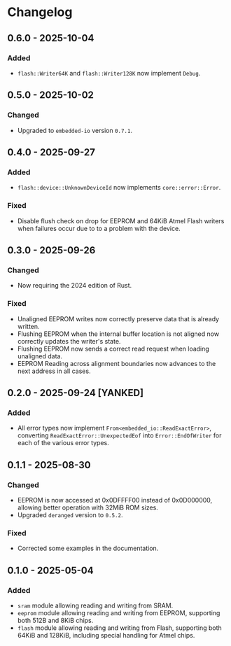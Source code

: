 # Changelog

## 0.6.0 - 2025-10-04
### Added
- `flash::Writer64K` and `flash::Writer128K` now implement `Debug`.

## 0.5.0 - 2025-10-02
### Changed
- Upgraded to `embedded-io` version `0.7.1`.

## 0.4.0 - 2025-09-27
### Added
- `flash::device::UnknownDeviceId` now implements `core::error::Error`.
### Fixed
- Disable flush check on drop for EEPROM and 64KiB Atmel Flash writers when failures occur due to to a problem with the device.

## 0.3.0 - 2025-09-26
### Changed
- Now requiring the 2024 edition of Rust.
### Fixed
- Unaligned EEPROM writes now correctly preserve data that is already written.
- Flushing EEPROM when the internal buffer location is not aligned now correctly updates the writer's state.
- Flushing EEPROM now sends a correct read request when loading unaligned data.
- EEPROM Reading across alignment boundaries now advances to the next address in all cases.

## 0.2.0 - 2025-09-24 [YANKED]
### Added
- All error types now implement `From<embedded_io::ReadExactError>`, converting `ReadExactError::UnexpectedEof` into `Error::EndOfWriter` for each of the various error types.

## 0.1.1 - 2025-08-30
### Changed
- EEPROM is now accessed at 0x0DFFFF00 instead of 0x0D000000, allowing better operation with 32MiB ROM sizes.
- Upgraded `deranged` version to `0.5.2`.
### Fixed
- Corrected some examples in the documentation.

## 0.1.0 - 2025-05-04
### Added
- `sram` module allowing reading and writing from SRAM.
- `eeprom` module allowing reading and writing from EEPROM, supporting both 512B and 8KiB chips.
- `flash` module allowing reading and writing from Flash, supporting both 64KiB and 128KiB, including special handling for Atmel chips.
